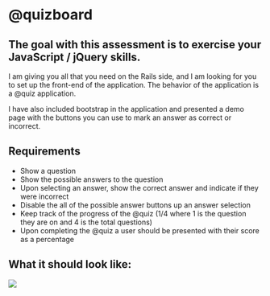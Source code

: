 # @quizboard

## The goal with this assessment is to exercise your JavaScript / jQuery skills.

I am giving you all that you need on the Rails side, and I am looking for you to
set up the front-end of the application. The behavior of the application is a
@quiz application.

I have also included bootstrap in the application and presented a demo page with
the buttons you can use to mark an answer as correct or incorrect.


## Requirements

- Show a question
- Show the possible answers to the question
- Upon selecting an answer, show the correct answer and indicate if they were
  incorrect
- Disable the all of the possible answer buttons up an answer selection
- Keep track of the progress of the @quiz (1/4 where 1 is the question they are
  on and 4 is the total questions)
- Upon completing the @quiz a user should be presented with their score as a
  percentage

## What it should look like:

![](https://photos-4.dropbox.com/t/1/AAAcZtpfBZ8cn20_2dw7pcuCqqW-mprgbaChWGzLgGSTfA/12/252902076/png/1024x768/3/1413824400/0/2/Screenshot%202014-10-20%2008.59.38.png/plIiHrmKcC_cI0ZlK4SV57MXzRFZ9waScs7OWpvMrao)
